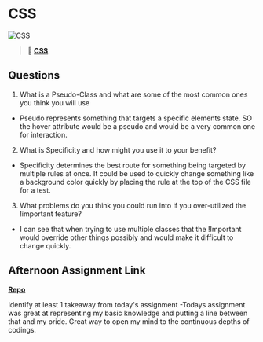 # CSS

![CSS](https://bcw.blob.core.windows.net/public/cssUnit/1411879719053976)

> **📖 [CSS](https://codeworksacademy.com/fs-student-guide/resources/wk1/03-CSS)**

## Questions

1. What is a Pseudo-Class and what are some of the most common ones you think you will use
 - Pseudo represents something that targets a specific elements state. SO the hover attribute would be a pseudo and would be a very common one for interaction. 
2. What is Specificity and how might you use it to your benefit?
 - Specificity determines the best route for something being targeted by multiple rules at once. It could be used to quickly change something like a background color quickly by placing the rule at the top of the CSS file for a test. 
3. What problems do you think you could run into if you over-utilized the !important feature?
 - I can see that when trying to use multiple classes that the !Important would override other things possibly and would make it difficult to change quickly.
## Afternoon Assignment Link

**[Repo](https://thomf.github.io/codeworkswinter/week1/Day2/)**

Identify at least 1 takeaway from today's assignment
 -Todays assignment was great at representing my basic knowledge and putting a line between that and my pride. Great way to open my mind to the continuous depths of codings. 